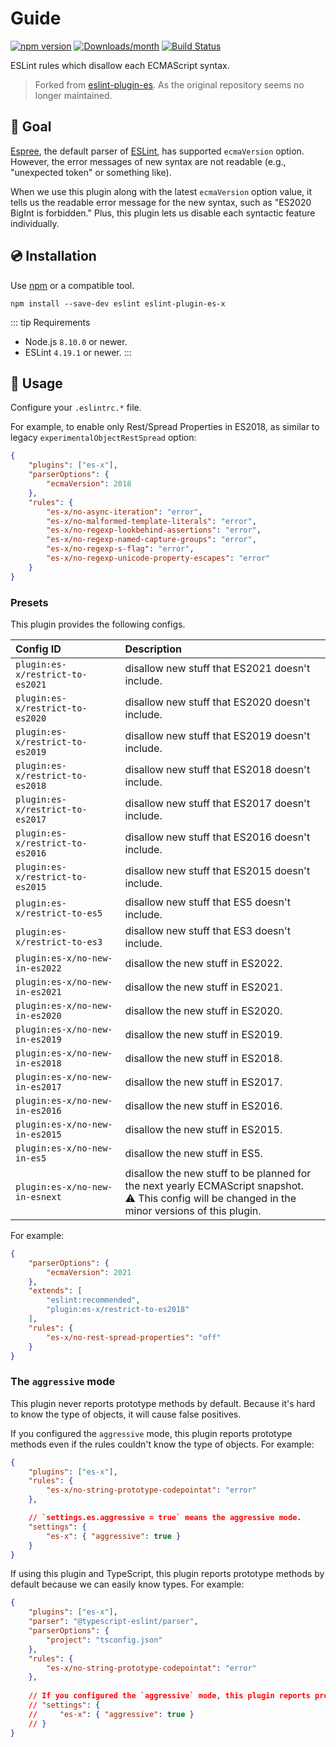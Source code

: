 # Guide

[![npm version](https://img.shields.io/npm/v/eslint-plugin-es-x.svg)](https://www.npmjs.com/package/eslint-plugin-es-x)
[![Downloads/month](https://img.shields.io/npm/dm/eslint-plugin-es-x.svg)](http://www.npmtrends.com/eslint-plugin-es-x)
[![Build Status](https://github.com/ota-meshi/eslint-plugin-es-x/workflows/CI/badge.svg)](https://github.com/ota-meshi/eslint-plugin-es-x/actions)

ESLint rules which disallow each ECMAScript syntax.

> Forked from [eslint-plugin-es](https://github.com/mysticatea/eslint-plugin-es). As the original repository seems no longer maintained.

## 🏁 Goal

[Espree](https://github.com/eslint/espree#readme), the default parser of [ESLint](https://eslint.org/), has supported `ecmaVersion` option.
However, the error messages of new syntax are not readable (e.g., "unexpected token" or something like).

When we use this plugin along with the latest `ecmaVersion` option value, it tells us the readable error message for the new syntax, such as "ES2020 BigInt is forbidden."
Plus, this plugin lets us disable each syntactic feature individually.

## 💿 Installation

Use [npm](https://www.npmjs.com/) or a compatible tool.

```console
npm install --save-dev eslint eslint-plugin-es-x
```

::: tip Requirements
- Node.js `8.10.0` or newer.
- ESLint `4.19.1` or newer.
:::

## 📖 Usage

Configure your `.eslintrc.*` file.

For example, to enable only Rest/Spread Properties in ES2018, as similar to legacy `experimentalObjectRestSpread` option:

```json
{
    "plugins": ["es-x"],
    "parserOptions": {
        "ecmaVersion": 2018
    },
    "rules": {
        "es-x/no-async-iteration": "error",
        "es-x/no-malformed-template-literals": "error",
        "es-x/no-regexp-lookbehind-assertions": "error",
        "es-x/no-regexp-named-capture-groups": "error",
        "es-x/no-regexp-s-flag": "error",
        "es-x/no-regexp-unicode-property-escapes": "error"
    }
}
```

### Presets

This plugin provides the following configs.

| Config ID | Description |
|:----------|:------------|
| `plugin:es-x/restrict-to-es2021` | disallow new stuff that ES2021 doesn't include.
| `plugin:es-x/restrict-to-es2020` | disallow new stuff that ES2020 doesn't include.
| `plugin:es-x/restrict-to-es2019` | disallow new stuff that ES2019 doesn't include.
| `plugin:es-x/restrict-to-es2018` | disallow new stuff that ES2018 doesn't include.
| `plugin:es-x/restrict-to-es2017` | disallow new stuff that ES2017 doesn't include.
| `plugin:es-x/restrict-to-es2016` | disallow new stuff that ES2016 doesn't include.
| `plugin:es-x/restrict-to-es2015` | disallow new stuff that ES2015 doesn't include.
| `plugin:es-x/restrict-to-es5` | disallow new stuff that ES5 doesn't include.
| `plugin:es-x/restrict-to-es3` | disallow new stuff that ES3 doesn't include.
| `plugin:es-x/no-new-in-es2022` | disallow the new stuff in ES2022.
| `plugin:es-x/no-new-in-es2021` | disallow the new stuff in ES2021.
| `plugin:es-x/no-new-in-es2020` | disallow the new stuff in ES2020.
| `plugin:es-x/no-new-in-es2019` | disallow the new stuff in ES2019.
| `plugin:es-x/no-new-in-es2018` | disallow the new stuff in ES2018.
| `plugin:es-x/no-new-in-es2017` | disallow the new stuff in ES2017.
| `plugin:es-x/no-new-in-es2016` | disallow the new stuff in ES2016.
| `plugin:es-x/no-new-in-es2015` | disallow the new stuff in ES2015.
| `plugin:es-x/no-new-in-es5` | disallow the new stuff in ES5.
| `plugin:es-x/no-new-in-esnext` | disallow the new stuff to be planned for the next yearly ECMAScript snapshot.<br>⚠️ This config will be changed in the minor versions of this plugin.

For example:

```json
{
    "parserOptions": {
        "ecmaVersion": 2021
    },
    "extends": [
        "eslint:recommended",
        "plugin:es-x/restrict-to-es2018"
    ],
    "rules": {
        "es-x/no-rest-spread-properties": "off"
    }
}
```

### The `aggressive` mode

This plugin never reports prototype methods by default. Because it's hard to know the type of objects, it will cause false positives.

If you configured the `aggressive` mode, this plugin reports prototype methods even if the rules couldn't know the type of objects.
For example:

```json
{
    "plugins": ["es-x"],
    "rules": {
        "es-x/no-string-prototype-codepointat": "error"
    },

    // `settings.es.aggressive = true` means the aggressive mode.
    "settings": {
        "es-x": { "aggressive": true }
    }
}
```

If using this plugin and TypeScript, this plugin reports prototype methods by default because we can easily know types.
For example:

```json
{
    "plugins": ["es-x"],
    "parser": "@typescript-eslint/parser",
    "parserOptions": {
        "project": "tsconfig.json"
    },
    "rules": {
        "es-x/no-string-prototype-codepointat": "error"
    },
    
    // If you configured the `aggressive` mode, this plugin reports prototype methods on `any` types as well.
    // "settings": {
    //     "es-x": { "aggressive": true }
    // }
}
```

